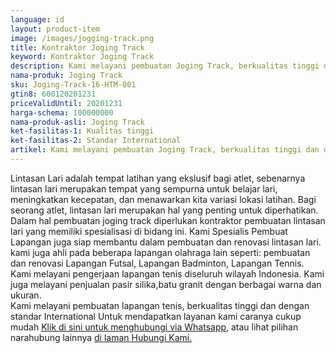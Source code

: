 ```yaml
---
language: id
layout: product-item
image: /images/jogging-track.png
title: Kontraktor Joging Track
keyword: Kontraktor Joging Track
description: Kami melayani pembuatan Joging Track, berkualitas tinggi dan dengan standar International
nama-produk: Joging Track
sku: Joging-Track-16-HTM-001
gtin8: 600120201231
priceValidUntil: 20201231 
harga-schema: 100000000
nama-produk-asli: Joging Track
ket-fasilitas-1: Kualitas tinggi
ket-fasilitas-2: Standar International
artikel: Kami melayani pembuatan Joging Track, berkualitas tinggi dan dengan standar International.
---
```

Lintasan Lari adalah tempat latihan yang ekslusif bagi atlet, sebenarnya lintasan lari merupakan tempat yang sempurna untuk belajar lari, meningkatkan kecepatan, dan menawarkan kita variasi lokasi latihan. Bagi seorang atlet, lintasan lari merupakan hal yang penting untuk diperhatikan.<br>
Dalam hal pembuatan joging track diperlukan kontraktor pembuatan lintasan lari yang memiliki spesialisasi di bidang ini. Kami Spesialis Pembuat Lapangan juga siap membantu dalam pembuatan dan renovasi lintasan lari. kami juga ahli pada beberapa lapangan olahraga lain seperti: pembuatan dan renovasi Lapangan Futsal, Lapangan Badminton, Lapangan Tennis. Kami melayani pengerjaan lapangan tenis diseluruh wilayah Indonesia. Kami juga melayani penjualan pasir silika,batu granit dengan berbagai warna dan ukuran.<br>
Kami melayani pembuatan lapangan tenis, berkualitas tinggi dan dengan standar International
Untuk mendapatkan layanan kami caranya cukup mudah <a href="https://web.whatsapp.com/send?phone=6285259647778&text=Hallo, CS pembuatlapangan.com">Klik di sini untuk menghubungi via Whatsapp,</a> atau lihat pilihan narahubung lainnya <a href="/kontak-kami/">di laman Hubungi Kami.</a>